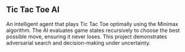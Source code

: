 ## Tic Tac Toe AI

An intelligent agent that plays Tic Tac Toe optimally using the Minimax algorithm. The AI evaluates game states recursively to choose the best possible move, ensuring it never loses. This project demonstrates adversarial search and decision-making under uncertainty.
